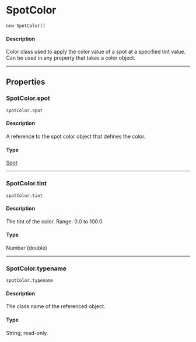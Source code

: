 # SpotColor

`new SpotColor()`

#### Description

Color class used to apply the color value of a spot at a specified tint value. Can be used in any property that takes a color object.

---

## Properties

### SpotColor.spot

`spotColor.spot`

#### Description

A reference to the spot color object that defines the color.

#### Type

[Spot](./Spot.md)

---

### SpotColor.tint

`spotColor.tint`

#### Description

The tint of the color. Range: 0.0 to 100.0

#### Type

Number (double)

---

### SpotColor.typename

`spotColor.typename`

#### Description

The class name of the referenced object.

#### Type

String; read-only.
